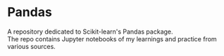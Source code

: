 # Pandas

A repository dedicated to Scikit-learn's Pandas package.  
The repo contains Jupyter notebooks of my learnings and practice from various sources.
